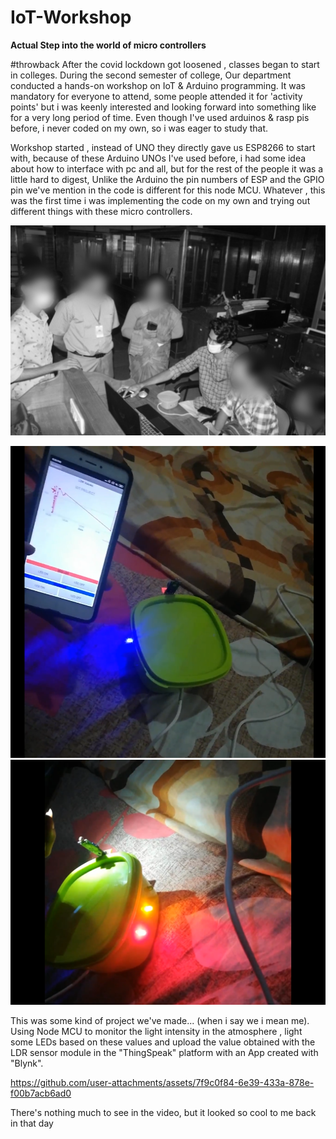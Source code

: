 # IoT-Workshop

<b>Actual Step into the world of micro controllers</b>

#throwback 
After the covid lockdown got loosened , classes began to start in colleges. During the second semester of college, Our department conducted a hands-on workshop on IoT &  Arduino programming. It was mandatory for everyone to attend, some people attended it for 'activity points' but i was keenly interested and looking forward into something like for a very long period of time. Even though I've used arduinos & rasp pis before, i never coded on my own, so i was eager to study that.

Workshop started , instead of UNO they directly gave us ESP8266 to start with, because of these Arduino UNOs I've used before, i had some idea about how to interface with pc and all, but for the rest of the people it was a little hard to digest, Unlike the Arduino the pin numbers of ESP and the GPIO pin we've mention in the code is different for this node MCU. Whatever , this was the first time i was implementing the code on my own and trying out different things with these micro controllers.

![image alt](https://github.com/Anandhu-Sudha/IoT-Workshop/blob/cabf57c1939f5e4e4036b40b8d27f843135bea05/pictures/20211220144224_IMG_2617%20copy.jpg)

![image alt](https://github.com/Anandhu-Sudha/IoT-Workshop/blob/cabf57c1939f5e4e4036b40b8d27f843135bea05/pictures/Screenshot%202025-02-01%20160534.png)
![image alt](https://github.com/Anandhu-Sudha/IoT-Workshop/blob/cabf57c1939f5e4e4036b40b8d27f843135bea05/pictures/Screenshot%202025-02-01%20160544.png)

This was some kind of project we've made... (when i say we i mean me). Using Node MCU to monitor the light intensity in the atmosphere , light some LEDs based on these values and upload the value obtained with the LDR sensor module in the "ThingSpeak" platform with an App created with "Blynk".

https://github.com/user-attachments/assets/7f9c0f84-6e39-433a-878e-f00b7acb6ad0

There's nothing much to see in the video, but it looked so cool to me back in that day

